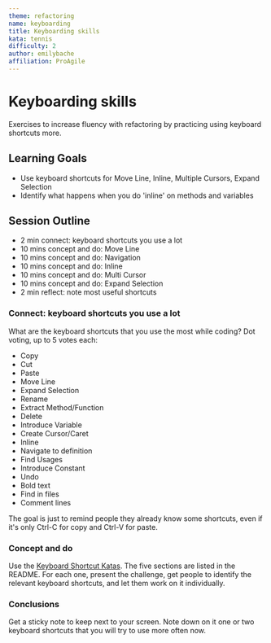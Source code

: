 ```yaml
---
theme: refactoring
name: keyboarding
title: Keyboarding skills
kata: tennis
difficulty: 2
author: emilybache
affiliation: ProAgile
---
```


# Keyboarding skills

Exercises to increase fluency with refactoring by practicing using keyboard shortcuts more.

## Learning Goals

* Use keyboard shortcuts for Move Line, Inline, Multiple Cursors, Expand Selection
* Identify what happens when you do 'inline' on methods and variables

## Session Outline

* 2 min connect: keyboard shortcuts you use a lot
* 10 mins concept and do: Move Line
* 10 mins concept and do: Navigation
* 10 mins concept and do: Inline
* 10 mins concept and do: Multi Cursor
* 10 mins concept and do: Expand Selection
* 2 min reflect: note most useful shortcuts

### Connect: keyboard shortcuts you use a lot
What are the keyboard shortcuts that you use the most while coding? Dot voting, up to 5 votes each:

* Copy
* Cut
* Paste
* Move Line
* Expand Selection
* Rename
* Extract Method/Function
* Delete
* Introduce Variable
* Create Cursor/Caret
* Inline
* Navigate to definition
* Find Usages
* Introduce Constant
* Undo
* Bold text
* Find in files
* Comment lines

The goal is just to remind people they already know some shortcuts, even if it's only Ctrl-C for copy and Ctrl-V for paste.

### Concept and do
Use the [Keyboard Shortcut Katas](https://github.com/emilybache/KeyboardShortcutKatas.Net). The five sections are listed in the README. For each one, present the challenge, get people to identify the relevant keyboard shortcuts, and let them work on it individually.

### Conclusions
Get a sticky note to keep next to your screen. Note down on it one or two keyboard shortcuts that you will try to use more often now.
